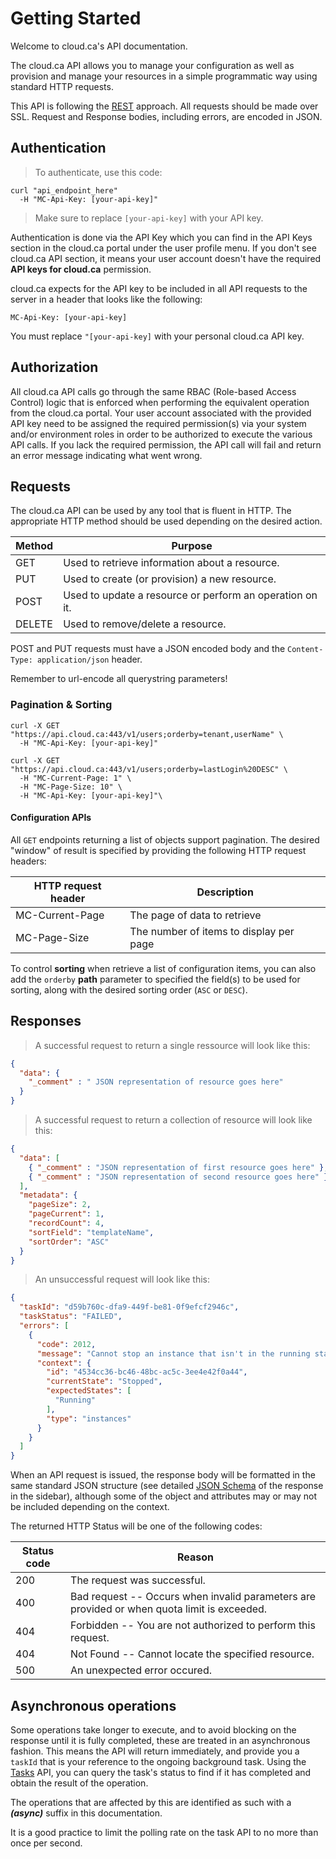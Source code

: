 # Getting Started

Welcome to cloud.ca's API documentation.

The cloud.ca API allows you to manage your configuration as well as provision and manage your resources in a simple programmatic way using standard HTTP requests.

This API is following the [REST](https://en.wikipedia.org/wiki/Representational_state_transfer) approach. All requests should be made over SSL. Request and Response bodies, including errors, are encoded in JSON.



## Authentication

> To authenticate, use this code:

```shell
curl "api_endpoint_here"
  -H "MC-Api-Key: [your-api-key]"
```

> Make sure to replace `[your-api-key]` with your API key.

Authentication is done via the API Key which you can find in the API Keys section in the cloud.ca portal under the user profile menu. If you don't see cloud.ca API section, it means your user account doesn't have the required **API keys for cloud.ca** permission.

cloud.ca expects for the API key to be included in all API requests to the server in a header that looks like the following:

`MC-Api-Key: [your-api-key]`

<aside class="notice">
You must replace <code>"[your-api-key]</code> with your personal cloud.ca API key.
</aside>

## Authorization
All cloud.ca API calls go through the same RBAC (Role-based Access Control) logic that is enforced when performing the equivalent operation from the cloud.ca portal. Your user account associated with the provided API key need to be assigned the required permission(s) via your system and/or environment roles in order to be authorized to execute the various API calls. If you lack the required permission, the API call will fail and return an error message indicating what went wrong.

## Requests
The cloud.ca API can be used by any tool that is fluent in HTTP. The appropriate HTTP method should be used depending on the desired action.

Method | Purpose
------ | ------- 
GET | Used to retrieve information about a resource.
PUT | Used to create (or provision) a new resource. 
POST | Used to update a resource or perform an operation on it. 
DELETE | Used to remove/delete a resource. 

POST and PUT requests must have a JSON encoded body and the `Content-Type: application/json` header.

<aside class="notice">
Remember to url-encode all querystring parameters!
</aside>

### Pagination & Sorting

```shell
curl -X GET "https://api.cloud.ca:443/v1/users;orderby=tenant,userName" \
  -H "MC-Api-Key: [your-api-key]"
```

```shell
curl -X GET "https://api.cloud.ca:443/v1/users;orderby=lastLogin%20DESC" \
  -H "MC-Current-Page: 1" \
  -H "MC-Page-Size: 10" \
  -H "MC-Api-Key: [your-api-key]"\

```

#### Configuration APIs
All `GET` endpoints returning a list of objects support pagination. The desired "window" of result is specified by providing the following HTTP request headers:

HTTP request header | Description
------------------- | ----------- 
MC-Current-Page | The page of data to retrieve
MC-Page-Size | The number of items to display per page


To control **sorting** when retrieve a list of configuration items, you can also add the `orderby` **path** parameter to specified the field(s) to be used for sorting, along with the desired sorting order (`ASC` or `DESC`).

## Responses

> A successful request to return a single ressource will look like this:

```json
{
  "data": {
    "_comment" : " JSON representation of resource goes here"
  }
}
```

> A successful request to return a collection of resource will look like this:

```json
{
  "data": [
    { "_comment" : "JSON representation of first resource goes here" },
    { "_comment" : "JSON representation of second resource goes here" }
  ],
  "metadata": {
    "pageSize": 2,
    "pageCurrent": 1,
    "recordCount": 4,
    "sortField": "templateName",
    "sortOrder": "ASC"
  }
}
```

> An unsuccessful request will look like this:

```json
{
  "taskId": "d59b760c-dfa9-449f-be81-0f9efcf2946c",
  "taskStatus": "FAILED",
  "errors": [
    {
      "code": 2012,
      "message": "Cannot stop an instance that isn't in the running state",
      "context": {
        "id": "4534cc36-bc46-48bc-ac5c-3ee4e42f0a44",
        "currentState": "Stopped",
        "expectedStates": [
          "Running"
        ],
        "type": "instances"
      }
    }
  ]
}
```

When an API request is issued, the response body will be formatted in the same standard JSON structure (see detailed [JSON Schema](http://json-schema.org/) of the response in the sidebar), although some of the object and attributes may or may not be included depending on the context.

The returned HTTP Status will be one of the following codes:

Status code | Reason
----------- | ------- 
200 | The request was successful.
400 | Bad request -- Occurs when invalid parameters are provided or when quota limit is exceeded.
404 | Forbidden -- You are not authorized to perform this request.
404 | Not Found -- Cannot locate the specified resource.
500 | An unexpected error occured.

## Asynchronous operations

Some operations take longer to execute, and to avoid blocking on the response until it is fully completed, these are treated in an asynchronous fashion. This means the API will return immediately, and provide you a `taskId` that is your reference to the ongoing background task. Using the [Tasks](#tasks) API, you can query the task's status to find if it has completed and obtain the result of the operation.

The operations that are affected by this are identified as such with a ***(async)*** suffix in this documentation.

<aside class="warning">
It is a good practice to limit the polling rate on the task API to no more than once per second.
</aside>




